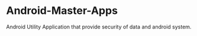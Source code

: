 # Android-Master-Apps
Android Utility Application that provide security of data and android system.
